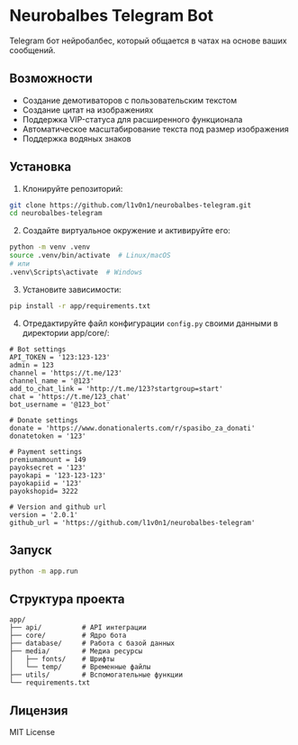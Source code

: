 # Neurobalbes Telegram Bot

Telegram бот нейробалбес, который общается в чатах на основе ваших сообщений.

## Возможности

- Создание демотиваторов с пользовательским текстом
- Создание цитат на изображениях
- Поддержка VIP-статуса для расширенного функционала
- Автоматическое масштабирование текста под размер изображения
- Поддержка водяных знаков

## Установка

1. Клонируйте репозиторий:
```bash
git clone https://github.com/l1v0n1/neurobalbes-telegram.git
cd neurobalbes-telegram
```

2. Создайте виртуальное окружение и активируйте его:
```bash
python -m venv .venv
source .venv/bin/activate  # Linux/macOS
# или
.venv\Scripts\activate  # Windows
```

3. Установите зависимости:
```bash
pip install -r app/requirements.txt
```

4. Отредактируйте файл конфигурации `config.py` своими данными в директории app/core/:
```
# Bot settings
API_TOKEN = '123:123-123'
admin = 123
channel = 'https://t.me/123'
channel_name = '@123'
add_to_chat_link = 'http://t.me/123?startgroup=start'
chat = 'https://t.me/123_chat'
bot_username = '@123_bot'

# Donate settings
donate = 'https://www.donationalerts.com/r/spasibo_za_donati'
donatetoken = '123'

# Payment settings
premiumamount = 149
payoksecret = '123'
payokapi = '123-123-123'
payokapiid = '123'
payokshopid= 3222

# Version and github url
version = '2.0.1'
github_url = 'https://github.com/l1v0n1/neurobalbes-telegram'
```

## Запуск

```bash
python -m app.run
```

## Структура проекта

```
app/
├── api/          # API интеграции
├── core/         # Ядро бота
├── database/     # Работа с базой данных
├── media/        # Медиа ресурсы
│   ├── fonts/    # Шрифты
│   └── temp/     # Временные файлы
├── utils/        # Вспомогательные функции
└── requirements.txt
```

## Лицензия

MIT License
